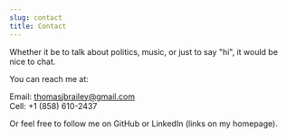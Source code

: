 ```yaml
---
slug: contact
title: Contact
---
```


Whether it be to talk about politics, music, or just to say "hi", it would be nice to chat.

You can reach me at:

Email:  thomasjbrailey@gmail.com \
Cell: +1 (858) 610-2437

Or feel free to follow me on GitHub or LinkedIn (links on my homepage). 
